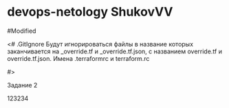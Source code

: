 # devops-netology ShukovVV
#Modified

<#
.GitIgnore
Будут игнорироваться файлы в название которых заканчивается на _override.tf и _override.tf.json, с названием override.tf и
override.tf.json. Имена .terraformrc и
terraform.rc

#>

Задание 2

123234
